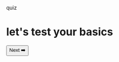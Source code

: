 <!DOCTYPEhtml> 
<head>
  <titel>quiz</titel>
</head>
<body>
  <h1>let's test your basics</h1>
<a
  href="file:///C:/Users/jaya%20singh/Pictures/upload%20the%20file%20to%20a%20hosting%20site%20(e.g.,%20GitHub%20Pages,%20Netlify)..html">
  <button>Next ➡️</button>
</a>
</body>
</html>
